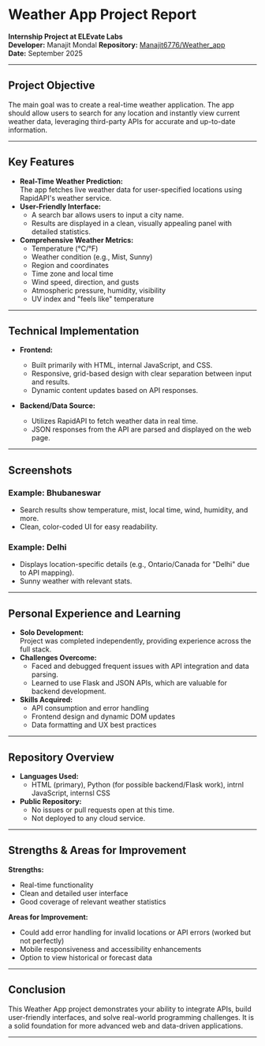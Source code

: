 # Weather App Project Report
**Internship Project at ELEvate Labs**  
**Developer:** Manajit Mondal
**Repository:** [Manajit6776/Weather_app](https://github.com/Manajit6776/Weather_app)  
**Date:** September 2025

---

## Project Objective
The main goal was to create a real-time weather application. The app should allow users to search for any location and instantly view current weather data, leveraging third-party APIs for accurate and up-to-date information.

---

## Key Features

- **Real-Time Weather Prediction:**  
  The app fetches live weather data for user-specified locations using RapidAPI's weather service.
- **User-Friendly Interface:**  
  - A search bar allows users to input a city name.
  - Results are displayed in a clean, visually appealing panel with detailed statistics.
- **Comprehensive Weather Metrics:**  
  - Temperature (°C/°F)
  - Weather condition (e.g., Mist, Sunny)
  - Region and coordinates
  - Time zone and local time
  - Wind speed, direction, and gusts
  - Atmospheric pressure, humidity, visibility
  - UV index and "feels like" temperature

---

## Technical Implementation

- **Frontend:**  
  - Built primarily with HTML, internal JavaScript, and CSS.
  - Responsive, grid-based design with clear separation between input and results.
  - Dynamic content updates based on API responses.

- **Backend/Data Source:**  
  - Utilizes RapidAPI to fetch weather data in real time.
  - JSON responses from the API are parsed and displayed on the web page.


---

## Screenshots

### Example: Bhubaneswar
- Search results show temperature, mist, local time, wind, humidity, and more.
- Clean, color-coded UI for easy readability.

### Example: Delhi
- Displays location-specific details (e.g., Ontario/Canada for "Delhi" due to API mapping).
- Sunny weather with relevant stats.

---

## Personal Experience and Learning

- **Solo Development:**  
  Project was completed independently, providing experience across the full stack.
- **Challenges Overcome:**  
  - Faced and debugged frequent issues with API integration and data parsing.
  - Learned to use Flask and JSON APIs, which are valuable for backend development.
- **Skills Acquired:**  
  - API consumption and error handling
  - Frontend design and dynamic DOM updates
  - Data formatting and UX best practices

---

## Repository Overview

- **Languages Used:**  
  - HTML (primary), Python (for possible backend/Flask work), intrnl JavaScript, internsl CSS
- **Public Repository:**  
  - No issues or pull requests open at this time.
  - Not deployed to any cloud service.

---

## Strengths & Areas for Improvement

**Strengths:**
- Real-time functionality
- Clean and detailed user interface
- Good coverage of relevant weather statistics

**Areas for Improvement:**
- Could add error handling for invalid locations or API errors (worked but not perfectly)
- Mobile responsiveness and accessibility enhancements
- Option to view historical or forecast data

---

## Conclusion

This Weather App project demonstrates your ability to integrate APIs, build user-friendly interfaces, and solve real-world programming challenges. It is a solid foundation for more advanced web and data-driven applications.

---

